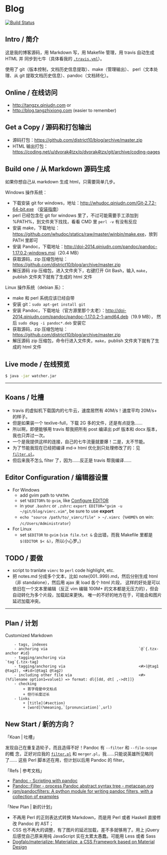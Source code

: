 # Blog

[![Build Status](https://travis-ci.org/district10/blog.svg?branch=master)](https://travis-ci.org/district10/blog)

## Intro / 简介

这是我的博客源码，用 Markdown 写，用 Makefile 管理，用 travis 自动生成 HTML 并
同步到七牛（具体看我的 [`.travis.yml`](./.travis.yml)）。

使用了 git（版本控制，文档历史信息提取）、make（管理输出）、
perl（文本处理、从 git 提取文档历史信息）、pandoc（文档转化）。

## Online / 在线访问

-   <http://tangzx.qiniudn.com> or
-   <http://blog.tangzhixiong.com> (easier to remember)

## Get a Copy / 源码和打包输出

-   源码打包：<https://github.com/district10/blog/archive/master.zip>
-   HTML 输出打包：<https://coding.net/u/dvorak4tzx/p/dvorak4tzx/git/archive/coding-pages>

## Build one / 从 Markdown 源码生成

如果你想自己从 markdown 生成 html，只需要简单几步。

Windows 操作系统：

-   下载安装 git for windows，地址：<http://whudoc.qiniudn.com/Git-2.7.2-64-bit.exe>
    （[安装指南](http://tangzx.qiniudn.com/post-0044-git-github-notes.html#%E4%B8%8B%E8%BD%BD-git-for-windows)）
-   perl 已经包含在 git for windows 里了，不过可能需要手工添加到 %PATH%，到文件夹下找找，看看 CMD 里 `perl -v` 有没有反应
-   安装 make，下载地址：<https://github.com/whudoc/statics/raw/master/winbin/make.exe>，放到 PATH 里即可
-   安装 Pandoc，下载地址：<http://doi-2014.qiniudn.com/pandoc/pandoc-1.17.0.2-windows.msi>（20.4 MB）
-   获取源码，zip 压缩包地址：<https://github.com/district10/blog/archive/master.zip>
-   解压源码 zip 压缩包，进入文件夹下，右键打开 Git Bash，输入 `make`，publish 文件夹下就有了生成的 html 文件

Linux 操作系统（debian 系）：

-   make 和 perl 系统应该已经自带
-   安装 git：`sudo apt-get install git`
-   安装 Pandoc，下载地址（官方源里那个太老）：<http://doi-2014.qiniudn.com/pandoc/pandoc-1.17.0.2-1-amd64.deb>（19.9 MB），
    然后 `sudo dkpg -i pandoc*.deb` 安装它
-   获取源码，zip 压缩包地址：<https://github.com/district10/blog/archive/master.zip>
-   解压源码 zip 压缩包，命令行进入文件夹，`make`，publish 文件夹下就有了生成的 html 文件

## Live mode / 在线预览

```bash
$ java -jar watcher.jar
```

---

## Koans / 吐槽

-   travis 的虚拟机下载国内的七牛云，速度居然有 40M/s！速度平均 20M/s+ 的样子。
-   但是如果装一个 texlive-full，下载 2G 多的文件，还是有点捉急……
-   所以啊，即便能够用 travis 帮我把所有 post 编译出 pdf 版本和 docx 版本，我也只弄过一次。
-   一个是我提供这样的连接，自己的七牛流量就要爆！二是，太不节能。
-   为了节能我现在已经把编译 md-> html 优化到只处理修改了的：见 [`filter.pl`](filter.pl)。
-   但后来我不怎么 filter 了，因为……反正是 travis 帮我编译……

## Editor Configuration / 编辑器设置

-   For Windows
    +   add gvim path to `%PATH%`
    +   set `%EDITOR%` to `gvim`, like [Configure EDITOR](http://gnat.qiniudn.com/dvorak4tzx/editor.jpg)
    +   in your `.bashrc` or `.zshrc`: `export EDITOR="gvim -u ~/git/blog/vimrc.vim"`, be sure to use **export**
    +   `echo "source /path/to/_vimrc/file" > ~/.vimrc`（`%HOME%` on win: `/c/Users/Administrator`）
-   For Linux
    + set `$EDITOR` to `gvim` (`vim file.txt &` 会出错，而我 Makefile 里都是`$(EDITOR $< &)`，所以小心罗。)

## TODO / 要做

-   script to tranlate `vimrc` to `perl` code highlight, etc.
-   把 notes.md 分成多个文本，比如 note{001..999}.md，然后分别生成 html（非 standalone），然后用 ajax 来 load 各个 html 片段，
    这样的好处是可以依旧在一个文本里编辑（反正 vim 编辑 100M+ 的文本都是无压力的），但会自动转化为多个片段，加载起来更快。
    唯一的不好的地方在于，可能会和图片延迟加载冲突。

---

## Plan / 计划

Customized Markdown

```
    - tags, indexes
    - anchoring via                                         `@`{.tzx-anchor #id}
    - tagging/anchoring via                                 `tag`{.tzx-tag}
    - tagging/anchoring via                                 <#>(@tag1 @tag2), <#id>(@tag1 @tag2)
    - including other file via                              <#>(%filename option1=value1) => format: dl{[dd, dt[ ,->dt]]}
    - checking
        + 首字母是中文标点
        + 但行长度过长
    - links
        + [title](#section)
        + [word](%meaning,`[pronunciation]`,url)
```

## New Start / 新的方向？

「Koan | 吐槽」

发现自己在重复造轮子，而且造得不好！Pandoc 有 `--filter` 和 `--file-scope` 的概
念，正好对应我的 [`filter.pl`](filter.pl) 和 `merger.pl`，我……只能说英雄所见略同了…… 这些
Perl 脚本还在用，但计划以后用 Pandoc 的 filter。

「Refs | 参考文档」

-   [Pandoc - Scripting with pandoc](http://pandoc.org/scripting.html)
-   [Pandoc::Filter - process Pandoc abstract syntax tree - metacpan.org](https://metacpan.org/pod/Pandoc::Filter)
-   [jgm/pandocfilters: A python module for writing pandoc filters, with a collection of examples](https://github.com/jgm/pandocfilters)

「New Plan | 新的计划」

-   不再用 Perl 的正则表达式转换 Markdown，而是用 Perl 或者 Haskell 直接修改 Pandoc 的 AST；
-   CSS 也不再大的调整，有了图片的延迟加载，差不多就够用了。用上 jQuery 后感觉自己原来用纯 JavaScript 实在太累太愚蠢。可能用 Less 或者 Sass
-   [Dogfalo/materialize: Materialize, a CSS Framework based on Material Design](https://github.com/Dogfalo/materialize)
